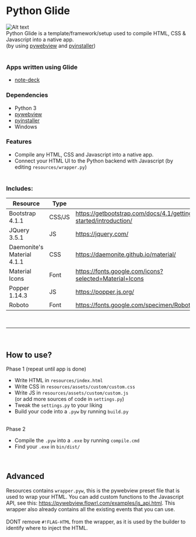 # Python Glide

![Alt text](https://one.dontdalon.com/screenshot.png)<br>
Python Glide is a template/framework/setup used to compile HTML, CSS & Javascript into a native app.
<br>(by using [pywebview](https://pywebview.flowrl.com/) and [pyinstaller](https://www.pyinstaller.org/))<br><br>

### Apps written using Glide
- [note-deck](https://github.com/StormTersteeg/note-deck)

### Dependencies
- Python 3
- [pywebview](https://pywebview.flowrl.com/)
- [pyinstaller](https://www.pyinstaller.org/)
- Windows

### Features
- Compile any HTML, CSS and Javascript into a native app.
- Connect your HTML UI to the Python backend with Javascript (by editing `resources/wrapper.py`)
<br><br>

### Includes:
| Resource            | Type |  |
|----------------------------|--------|-----------------------------------------------------------------|
| Bootstrap 4.1.1            | CSS/JS | https://getbootstrap.com/docs/4.1/getting-started/introduction/ |
| JQuery 3.5.1               | JS     | https://jquery.com/                                             |
| Daemonite's Material 4.1.1 | CSS    | https://daemonite.github.io/material/                           |
| Material Icons             | Font   | https://fonts.google.com/icons?selected=Material+Icons          |
| Popper 1.14.3              | JS     | https://popper.js.org/                                          |
| Roboto                     | Font   | https://fonts.google.com/specimen/Roboto                        |

<br>
<hr>
<br>

## How to use?
Phase 1 (repeat until app is done)
- Write HTML in `resources/index.html`
- Write CSS in `resources/assets/custom/custom.css`
- Write JS in `resources/assets/custom/custom.js`<br>
(or add more sources of code in `settings.py`)
- Tweak the `settings.py` to your liking
- Build your code into a `.pyw` by running `build.py` <br><br>

Phase 2
- Compile the `.pyw` into a `.exe` by running `compile.cmd`
- Find your `.exe` in `bin/dist/`

<br>

## Advanced
Resources contains `wrapper.pyw`, this is the pywebview preset file that is used to wrap your HTML. You can add custom functions to the Javascript API, see this: https://pywebview.flowrl.com/examples/js_api.html. This wrapper also already contains all the existing events that you can use.<br><br>
DONT remove `#!FLAG-HTML` from the wrapper, as it is used by the builder to identify where to inject the HTML.
